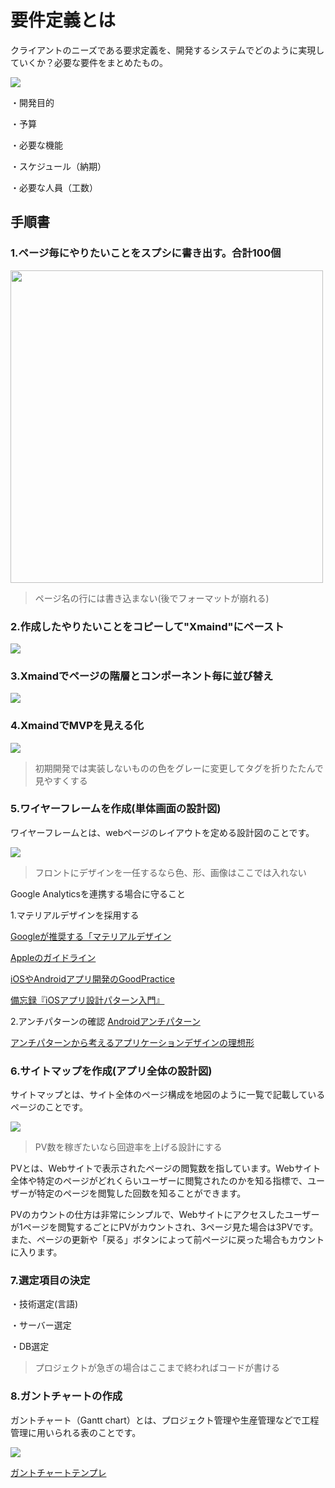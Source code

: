 # 要件定義とは

クライアントのニーズである要求定義を、開発するシステムでどのように実現していくか？必要な要件をまとめたもの。

<img src="./img/要件定義.png">

・開発目的

・予算

・必要な機能

・スケジュール（納期）

・必要な人員（工数）

## 手順書

### 1.ページ毎にやりたいことをスプシに書き出す。合計100個

<img src="./img/want.png" height="500px">

> ページ名の行には書き込まない(後でフォーマットが崩れる)

### 2.作成したやりたいことをコピーして"Xmaind"にペースト


<img src="./img/Xmaind.png">

### 3.Xmaindでページの階層とコンポーネント毎に並び替え

<img src="./img/Xmaind002.png">

### 4.XmaindでMVPを見える化

<img src="./img/Xmaind003.png">

> 初期開発では実装しないものの色をグレーに変更してタグを折りたたんで見やすくする

### 5.ワイヤーフレームを作成(単体画面の設計図)

ワイヤーフレームとは、webページのレイアウトを定める設計図のことです。

<img src="./img/ワイヤーフレーム.png">

> フロントにデザインを一任するなら色、形、画像はここでは入れない

Google Analyticsを連携する場合に守ること

1.マテリアルデザインを採用する

[Googleが推奨する「マテリアルデザイン](https://tayori.com/blog/material-design/)

[Appleのガイドライン](https://developer.apple.com/jp/app-store/review/guidelines/)

[iOSやAndroidアプリ開発のGoodPractice](https://www.slideshare.net/mokemokechicken/iosandroidgoodpractice)

[備忘録『iOSアプリ設計パターン入門』](https://zenn.dev/basurao/scraps/9a54f3d63cd308)

2.アンチパターンの確認
[Androidアンチパターン](https://honto.jp/netstore/pd-book_28635072.html)

[アンチパターンから考えるアプリケーションデザインの理想形](https://goodpatch.com/blog/appdesign-antipatterns)

### 6.サイトマップを作成(アプリ全体の設計図)

サイトマップとは、サイト全体のページ構成を地図のように一覧で記載しているページのことです。

<img src="./img/サイトマップ.png">

> PV数を稼ぎたいなら回遊率を上げる設計にする

PVとは、Webサイトで表示されたページの閲覧数を指しています。Webサイト全体や特定のページがどれくらいユーザーに閲覧されたのかを知る指標で、ユーザーが特定のページを閲覧した回数を知ることができます。

PVのカウントの仕方は非常にシンプルで、Webサイトにアクセスしたユーザーが1ページを閲覧するごとにPVがカウントされ、3ページ見た場合は3PVです。また、ページの更新や「戻る」ボタンによって前ページに戻った場合もカウントに入ります。

### 7.選定項目の決定

・技術選定(言語)

・サーバー選定

・DB選定

> プロジェクトが急ぎの場合はここまで終わればコードが書ける

### 8.ガントチャートの作成

ガントチャート（Gantt chart）とは、プロジェクト管理や生産管理などで工程管理に用いられる表のことです。

<img src="./img/ガントチャート.png">

[ガントチャートテンプレ](https://docs.google.com/spreadsheets/d/1PoZLLxro0nAYeRhapz2jrGL6aeOnTN66JZw260JYpIs/edit#gid=1115838130)


